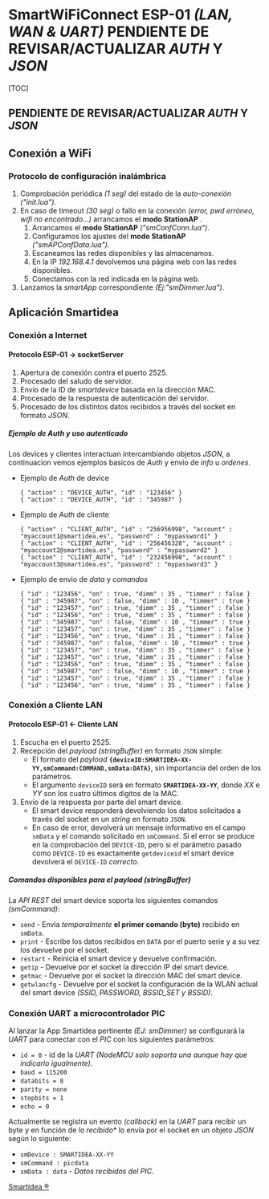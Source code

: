 # SmartWiFiConnect ESP-01 *(LAN, WAN & UART)* PENDIENTE DE REVISAR/ACTUALIZAR _AUTH_ Y _JSON_

[TOC]
## PENDIENTE DE REVISAR/ACTUALIZAR _AUTH_ Y _JSON_
## Conexión a WiFi
### Protocolo de configuración inalámbrica
1. Comprobación periódica *(1 seg)* del estado de la *auto-conexión* *("init.lua")*.
2. En caso de timeout *(30 seg)* o fallo en la conexión *(error, pwd erróneo, wifi no encontrado...)* arrancamos el **modo StationAP** .
	1. Arrancamos el **modo StationAP** *("smConfConn.lua")*.
	2. Configuramos los ajustes del **modo StationAP** *("smAPConfData.lua")*.
	3. Escaneamos las redes disponibles y las almacenamos.
	4. En la IP *192.168.4.1* devolvemos una página web con las redes disponibles.
	5. Conectamos con la red indicada en la página web.
3. Lanzamos la *smartApp* correspondiente *(Ej:"smDimmer.lua")*.

## Aplicación Smartidea
### Conexión a Internet
#### Protocolo ESP-01 -> socketServer

1. Apertura de conexión contra el puerto 2525.
2. Procesado del saludo de servidor.
3. Envío de la ID de *smartdevice* basada en la dirección MAC.
4. Procesado de la respuesta de autenticación del servidor.
5. Procesado de los distintos datos recibidos a través del socket en formato _JSON_.

##### Ejemplo de _Auth_ y uso autenticado
Los devices y clientes interactuan intercambiando objetos _JSON_, a continuacion vemos ejemplos basicos de _Auth_ y envio de _info_ u _ordenes_.
- Ejemplo de _Auth_ de device
    ```
    { "action" : "DEVICE_AUTH", "id" : "123456" }
    { "action" : "DEVICE_AUTH", "id" : "345987" }
    ```
- Ejemplo de _Auth_ de cliente
    ```
    { "action" : "CLIENT_AUTH", "id" : "256956998", "account" : "myaccount1@smartidea.es", "password" : "mypassword1" }
    { "action" : "CLIENT_AUTH", "id" : "256456328", "account" : "myaccount2@smartidea.es", "password" : "mypassword2" }
    { "action" : "CLIENT_AUTH", "id" : "232456998", "account" : "myaccount3@smartidea.es", "password" : "mypassword3" }

    ```
- Ejemplo de envio de _data_ y _comandos_
    ```
    { "id" : "123456", "on" : true, "dimm" : 35 , "timmer" : false }
    { "id" : "345987", "on" : false, "dimm" : 10 , "timmer" : true }
    { "id" : "123457", "on" : true, "dimm" : 35 , "timmer" : false }
    { "id" : "123456", "on" : true, "dimm" : 35 , "timmer" : false }
    { "id" : "345987", "on" : false, "dimm" : 10 , "timmer" : true }
    { "id" : "123457", "on" : true, "dimm" : 35 , "timmer" : false }
    { "id" : "123456", "on" : true, "dimm" : 35 , "timmer" : false }
    { "id" : "345987", "on" : false, "dimm" : 10 , "timmer" : true }
    { "id" : "123457", "on" : true, "dimm" : 35 , "timmer" : false }
    { "id" : "123457", "on" : true, "dimm" : 35 , "timmer" : false }
    { "id" : "123456", "on" : true, "dimm" : 35 , "timmer" : false }
    { "id" : "345987", "on" : false, "dimm" : 10 , "timmer" : true }
    { "id" : "123457", "on" : true, "dimm" : 35 , "timmer" : false }
    { "id" : "123456", "on" : true, "dimm" : 35 , "timmer" : false }
    ```


### Conexión a Cliente LAN
#### Protocolo ESP-01 <- Cliente LAN

1. Escucha en el puerto 2525.
2. Recepción del *payload (stringBuffer)* en formato `JSON` simple:
	- El formato del *payload* **`{deviceID:SMARTIDEA-XX-YY,smCommand:COMMAND,smData:DATA}`**, sin importancia del orden de los parámetros.
	- El argumento `deviceID` será en formato **`SMARTIDEA-XX-YY`**, donde *XX* e *YY* son los cuatro últimos dígitos de la MAC.
3. Envío de la respuesta por parte del smart device.
	- El smart device responderá devolviendo los datos solicitados a través del socket en un *string* en formato `JSON`.
	- En caso de error, devolverá un mensaje informativo en el campo `smData` y el comando solicitado en `smCommand`. Si el error se produce en la comprobación del `DEVICE-ID`, pero si el parámetro pasado como `DEVICE-ID` es exactamente `getdeviceid` el smart device devolverá el `DEVICE-ID` *correcto*.

##### Comandos disponibles para el *payload (stringBuffer)*
La *API REST* del smart device soporta los siguientes comandos *(smCommand)*:
- `send` - Envía *temporalmente* **el primer comando (byte)** recibido en `smData`.
- `print` - Escribe los datos recibidos en `DATA` por el puerto serie y a su vez los devuelve por el socket.
- `restart` - Reinicia el smart device y devuelve confirmación.
- `getip` - Devuelve por el socket la dirección IP del smart device.
- `getmac` - Devuelve por el socket la dirección MAC del smart device.
- `getwlancfg` - Devuelve por el socket la configuración de la WLAN actual del smart device *(SSID, PASSWORD, BSSID_SET y BSSID)*.

### Conexión UART a microcontrolador PIC
Al lanzar la App Smartidea pertinente *(EJ: smDimmer)* se configurará la *UART* para conectar con el *PIC* con los siguientes parámetros:

- `id = 0` - id de la *UART* *(NodeMCU solo soporta una aunque hay que indicarlo igualmente)*.
- `baud = 115200`
- `databits = 8`
- `parity = none`
- `stopbits = 1`
- `echo = 0`

Actualmente se registra un evento *(callback)* en la *UART* para recibir un byte y en función de lo *recibido*\* lo envía por el socket en un objeto *JSON*  según lo siguiente:

- `smDevice : SMARTIDEA-XX-YY`
- `smCommand : picdata`
- `smData : data` - *Datos recibidos del PIC*.

[Smartidea ®](http://smartidea.es)
